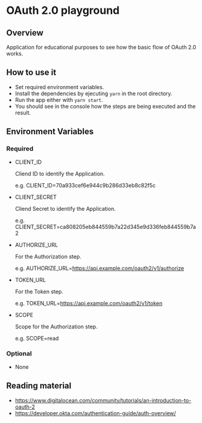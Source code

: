 # OAuth 2.0 playground

## Overview

Application for educational purposes to see how the basic flow of OAuth 2.0 works.

## How to use it

- Set required environment variables.
- Install the dependencies by ejecuting `yarn` in the root directory.
- Run the app either with `yarn start`.
- You should see in the console how the steps are being executed and the result.

## Environment Variables

### Required

- CLIENT_ID

  Cliend ID to identify the Application.

  e.g. CLIENT_ID=70a933cef6e944c9b286d33eb8c82f5c

- CLIENT_SECRET

  Cliend Secret to identify the Application.

  e.g. CLIENT_SECRET=ca808205eb844559b7a22d345e9d336feb844559b7a2

- AUTHORIZE_URL

  For the Authorization step.

  e.g. AUTHORIZE_URL=https://api.example.com/oauth2/v1/authorize

- TOKEN_URL

  For the Token step.

  e.g. TOKEN_URL=https://api.example.com/oauth2/v1/token

- SCOPE

  Scope for the Authorization step.

  e.g. SCOPE=read

### Optional

- None

## Reading material

- https://www.digitalocean.com/community/tutorials/an-introduction-to-oauth-2
- https://developer.okta.com/authentication-guide/auth-overview/
